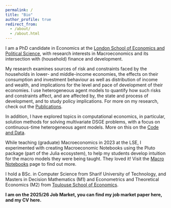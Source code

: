```yaml
---
permalink: /
title: "Bio"
author_profile: true
redirect_from: 
  - /about/
  - /about.html
---
```

I am a PhD candidate in Economics at the [London School of Economics and Political Science](https://www.lse.ac.uk/economics), with research interests in Macroeconomics and its intersection with (household) finance and development. 

My research examines sources of risk and constraints faced by the households in lower- and middle-income economies, the effects on their consumption and investment behaviour as well as distribution of income and wealth, and implications for the level and pace of development of their economies. I use heterogeneous agent models to quantify how such risks and constraints affect, and are affected by, the state and process of development, and to study policy implications. For more on my research, check out the [Publications](https://ssabet.github.io/publications/).

In addition, I have explored topics in computational economics, in particular, solution methods for solving multivariate DSGE problems, with a focus on continuous-time heterogeneous agent models. More on this on the [Code and Data](https://ssabet.github.io/code/). 

While teaching (graduate) Macroeconomics in 2023 at the LSE, I experimented with creating Macroeconomic Notebooks using the Pluto package (part of the Julia ecosystem), to help my students develop intuition for the macro models they were being taught. They loved it! Visit the [Macro Notebooks](https://ssabet.github.io/notebooks/) page to find out more.

I hold a BSc. in Computer Science from Sharif University of Technology, and Masters in Decision Mathematics (M1) and Econometrics and Theoretical Economics (M2) from [Toulouse School of Economics](https://www.tse-fr.eu/).


<!-- '*Amazing presentation skills, ability to explain things clearly and a great sense for humor*', '*[he] understands what people don’t understand and addresses it perfectly*', '*the best seminar teacher I have ever had in the LSE*', '*proportions of math and intuition were also well-balanced*', '*Amazing tutor, literally the best I have had*', '*humble, patient, enlightened*', '*fantastic tutor who's enthusiasm for macroeconomics is as undeniable as it is infectious.*' -->

**I am on the 2025/26 Job Market, you can find my job market paper here, and my CV here.**
